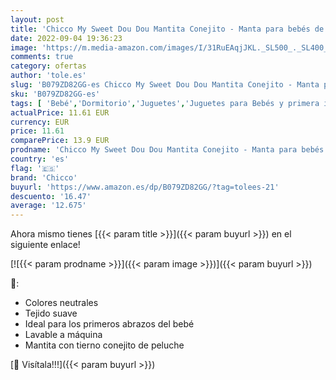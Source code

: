 ```yaml
---
layout: post
title: 'Chicco My Sweet Dou Dou Mantita Conejito - Manta para bebés de Tejido Suave y Divertido Peluche de Conejo'
date: 2022-09-04 19:36:23
image: 'https://m.media-amazon.com/images/I/31RuEAqjJKL._SL500_._SL400_.jpg'
comments: true
category: ofertas
author: 'tole.es'
slug: 'B079ZD82GG-es Chicco My Sweet Dou Dou Mantita Conejito - Manta para...'
sku: 'B079ZD82GG-es'
tags: [ 'Bebé','Dormitorio','Juguetes','Juguetes para Bebés y primera infancia','Juguetes para bebés','Juguetes y juegos','Mantas y mantitas para bebés','Mantitas de arrullo para capazos','Ropa de cama','Sonajeros y aros de peluche','bebés','chicco','🇪🇸', ]
actualPrice: 11.61 EUR
currency: EUR
price: 11.61
comparePrice: 13.9 EUR
prodname: 'Chicco My Sweet Dou Dou Mantita Conejito - Manta para bebés de Tejido Suave y Divertido Peluche de Conejo'
country: 'es'
flag: '🇪🇸'
brand: 'Chicco'
buyurl: 'https://www.amazon.es/dp/B079ZD82GG/?tag=tolees-21'
descuento: '16.47'
average: '12.675'
---
```


Ahora mismo tienes [{{< param title >}}]({{< param buyurl >}}) en el siguiente enlace!

[![{{< param prodname >}}]({{< param image >}})]({{< param buyurl >}})

🔎:

- Colores neutrales
- Tejido suave
- Ideal para los primeros abrazos del bebé
- Lavable a máquina
- Mantita con tierno conejito de peluche

[🛒 Visítala!!!]({{< param buyurl >}})
